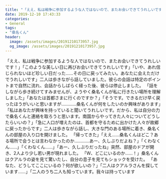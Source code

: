 ```yaml
---
title: "「ええ、私は戦争に参加するような人ではないので、またお会いできてうれしいです！"
date: 2019-12-10 17:43:33
categories:
- General
tags:
- "桑名くん"
header:
  image: /assets/images/20191210173957.jpg
  og_image: /assets/images/20191210173957.jpg
---
```


「ええ、私は戦争に参加するような人ではないので、またお会いできてうれしいです！」「このような美しい日に再びお会いできてうれしいです」「いや、あれ信じられないほど珍しい日だった……その日に戻ってみたい。あなたに会えただけでうれしいです」二人は歩きながら話していました。彼らの会話は特定のポイントまで自然に流れ、会話からしばらく経った後、彼らは停止しました。 「話をしながら歩き続けてすみませんが、ようやく桑名くんが私に行きたい場所を理解しました」「あなたは首都さまに行くのですか？」「そうです。できるだけ早く戻ったほうがいいと思いますが…………桑名くんが何をしたいのか興味があります」「私はあなたが興味を持っていると聞いてうれしいです。だから、私は自分の力で桑名くんと連絡を取ろうと思います。南国からやってきた人々についてどうしたらいいの？」「急に人口が増えたのは、首都を守るために出かけた人々が故郷に戻ったからです」二人は歩きながら話し、大きな門のある場所に着き、桑名くんの部屋の入り口を開けました。 「帰ってきた」「ええ……桑名くんはどこ？ある場所で会うとは言わなかったのか…………あー、久しぶりだよね？」「くわなくん……」「くわなくん……」「あー、久しぶりだったね」突然、部屋のドアが開き、2人より少し若い男が現れました。 「W、どこにいるのか……！」桑名くんはクアルラの姿を見て驚いたし、自分の息子を見てもショックを受けた。 「あなた、どうしてここにいるの？何が欲しいの？」「二人はクアルラさんを探しています……」「二人のうち二人も知っています。我々は持っています
